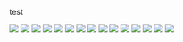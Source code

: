 test

![](food.png)
![](food%20(1).png)
![](food%20(2).png)
![](food%20(3).png)
![](food%20(4).png)
![](food%20(5).png)
![](food%20(6).png)
![](food%20(7).png)
![](food%20(8).png)
![](food%20(9).png)
![](food%20(10).png)
![](food%20(11).png)
![](food%20(12).png)
![](food%20(13).png)
![](food%20(14).png)
